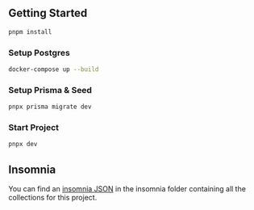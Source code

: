 ## Getting Started

```bash
pnpm install
```

### Setup Postgres

```bash
docker-compose up --build
```

### Setup Prisma & Seed

```bash
pnpx prisma migrate dev
```

### Start Project

```bash
pnpx dev
```

## Insomnia

You can find an [insomnia JSON]('./insomnia/insomnia_next_connect_collection.json') in the insomnia folder containing all the collections for this project.
